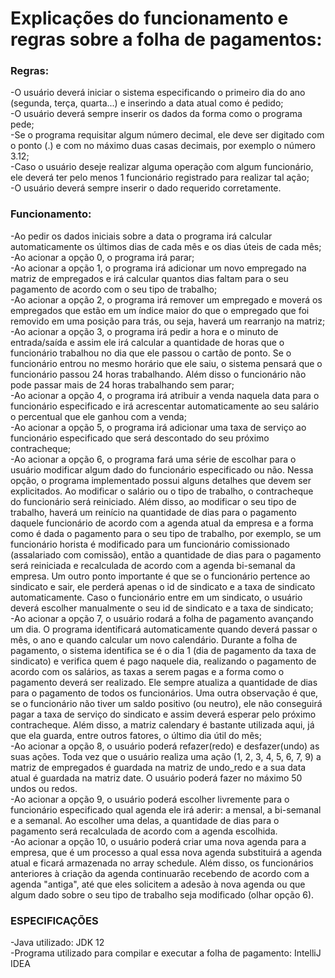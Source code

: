 <h1><b>Explicações do funcionamento e regras sobre a folha de pagamentos:</b></h1>
  <h3>Regras:</h3>
    -O usuário deverá iniciar o sistema especificando o primeiro dia do ano (segunda, terça, quarta...) e inserindo a data atual como é pedido;<br>
    -O usuário deverá sempre inserir os dados da forma como o programa pede;<br>
    -Se o programa requisitar algum número decimal, ele deve ser digitado com o ponto (.) e com no máximo duas casas decimais, por exemplo o número 3.12;<br>
    -Caso o usuário deseje realizar alguma operação com algum funcionário, ele deverá ter pelo menos 1 funcionário registrado para realizar tal ação;<br>
    -O usuário deverá sempre inserir o dado requerido corretamente.<br>
    
  <h3>Funcionamento:</h3>
  -Ao pedir os dados iniciais sobre a data o programa irá calcular automaticamente os últimos dias de cada mês e os dias úteis de cada mês;<br>
  -Ao acionar a opção 0, o programa irá parar;<br>
  -Ao acionar a opção 1, o programa irá adicionar um novo empregado na matriz de empregados e irá calcular quantos dias faltam para o seu pagamento de acordo com o seu tipo de trabalho;<br>
  -Ao acionar a opção 2, o programa irá remover um empregado e moverá os empregados que estão em um índice maior do que o empregado que foi removido em uma posição para trás, ou seja, haverá um rearranjo na matriz;<br>
  -Ao acionar a opção 3, o programa irá pedir a hora e o minuto de entrada/saída e assim ele irá calcular a quantidade de horas que o funcionário trabalhou no dia que ele passou o cartão de ponto. Se o funcionário entrou no mesmo horário que ele saiu, o sistema pensará que o funcionário passou 24 horas trabalhando. Além disso o funcionário não pode passar mais de 24 horas trabalhando sem parar;<br>
  -Ao acionar a opção 4, o programa irá atribuir a venda naquela data para o funcionário especificado e irá acrescentar automaticamente ao seu salário o percentual que ele ganhou com a venda;<br>
  -Ao acionar a opção 5, o programa irá adicionar uma taxa de serviço ao funcionário especificado que será descontado do seu próximo contracheque;<br>
  -Ao acionar a opção 6, o programa fará uma série de escolhar para o usuário modificar algum dado do funcionário especificado ou não. Nessa opção, o programa implementado possui alguns detalhes que devem ser explicitados. Ao modificar o salário ou o tipo de trabalho, o contracheque do funcionário será reiniciado. Além disso, ao modificar o seu tipo de trabalho, haverá um reinício na quantidade de dias para o pagamento daquele funcionário de acordo com a agenda atual da empresa e a forma como é dada o pagamento para o seu tipo de trabalho, por exemplo, se um funcionário horista é modificado para um funcionário comissionado (assalariado com comissão), então a quantidade de dias para o pagamento será reiniciada e recalculada de acordo com a agenda bi-semanal da empresa. Um outro ponto importante é que se o funcionário pertence ao sindicato e sair, ele perderá apenas o id de sindicato e a taxa de sindicato automaticamente. Caso o funcionário entre em um sindicato, o usuário deverá escolher manualmente o seu id de sindicato e a taxa de sindicato;<br>
 -Ao acionar a opção 7, o usuário rodará a folha de pagamento avançando um dia. O programa identificará automaticamente quando deverá passar o mês, o ano e quando calcular um novo calendário. Durante a folha de pagamento, o sistema identifica se é o dia 1 (dia de pagamento da taxa de sindicato) e verifica quem é pago naquele dia, realizando o pagamento de acordo com os salários, as taxas a serem pagas e a forma como o pagamento deverá ser realizado. Ele sempre atualiza a quantidade de dias para o pagamento de todos os funcionários. Uma outra observação é que, se o funcionário não tiver um saldo positivo (ou neutro), ele não conseguirá pagar a taxa de serviço do sindicato e assim deverá esperar pelo próximo contracheque. Além disso, a matriz calendary é bastante utilizada aqui, já que ela guarda, entre outros fatores, o último dia útil do mês;<br>
 -Ao acionar a opção 8, o usuário poderá refazer(redo) e desfazer(undo) as suas ações. Toda vez que o usuário realiza uma ação (1, 2, 3, 4, 5, 6, 7, 9) a matriz de empregados é guardada na matriz de undo_redo e a sua data atual é guardada na matriz date. O usuário poderá fazer no máximo 50 undos ou redos.<br>
 -Ao acionar a opção 9, o usuário poderá escolher livremente para o funcionário especificado qual agenda ele irá aderir: a mensal, a bi-semanal e a semanal. Ao escolher uma delas, a quantidade de dias para o pagamento será recalculada de acordo com a agenda escolhida.<br>
 -Ao acionar a opção 10, o usuário poderá criar uma nova agenda para a empresa, que é um processo a qual essa nova agenda substituirá a agenda atual e ficará armazenada no array schedule. Além disso, os funcionários anteriores à criação da agenda continuarão recebendo de acordo com a agenda "antiga", até que eles solicitem a adesão à nova agenda ou que algum dado sobre o seu tipo de trabalho seja modificado (olhar opção 6).<br> 
 
 <h3>ESPECIFICAÇÕES</h3>
 -Java utilizado: JDK 12<br>
 -Programa utilizado para compilar e executar a folha de pagamento: IntelliJ IDEA<br>

